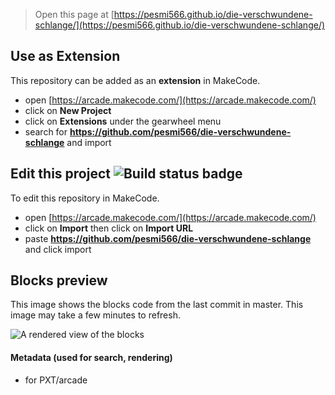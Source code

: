  


> Open this page at [https://pesmi566.github.io/die-verschwundene-schlange/](https://pesmi566.github.io/die-verschwundene-schlange/)

## Use as Extension

This repository can be added as an **extension** in MakeCode.

* open [https://arcade.makecode.com/](https://arcade.makecode.com/)
* click on **New Project**
* click on **Extensions** under the gearwheel menu
* search for **https://github.com/pesmi566/die-verschwundene-schlange** and import

## Edit this project ![Build status badge](https://github.com/pesmi566/die-verschwundene-schlange/workflows/MakeCode/badge.svg)

To edit this repository in MakeCode.

* open [https://arcade.makecode.com/](https://arcade.makecode.com/)
* click on **Import** then click on **Import URL**
* paste **https://github.com/pesmi566/die-verschwundene-schlange** and click import

## Blocks preview

This image shows the blocks code from the last commit in master.
This image may take a few minutes to refresh.

![A rendered view of the blocks](https://github.com/pesmi566/die-verschwundene-schlange/raw/master/.github/makecode/blocks.png)

#### Metadata (used for search, rendering)

* for PXT/arcade
<script src="https://makecode.com/gh-pages-embed.js"></script><script>makeCodeRender("{{ site.makecode.home_url }}", "{{ site.github.owner_name }}/{{ site.github.repository_name }}");</script>
